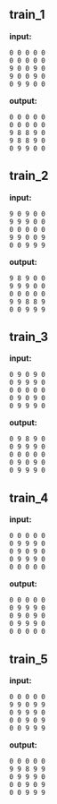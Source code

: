 
## train_1

**input:**
```
0 0 0 0 0
0 0 0 0 0
9 0 0 9 0
9 0 0 9 0
0 9 9 0 0
```


**output:**
```
0 0 0 0 0
0 0 0 0 0
9 8 8 9 0
9 8 8 9 0
0 9 9 0 0
```


## train_2

**input:**
```
9 0 9 0 0
9 9 9 0 0
0 0 0 0 0
9 9 0 0 9
0 0 9 9 9
```


**output:**
```
9 8 9 0 0
9 9 9 0 0
0 0 0 0 0
9 9 8 8 9
0 0 9 9 9
```


## train_3

**input:**
```
0 9 0 9 0
0 9 9 9 0
0 0 0 0 0
0 9 0 9 0
0 9 9 9 0
```


**output:**
```
0 9 8 9 0
0 9 9 9 0
0 0 0 0 0
0 9 0 9 0
0 9 9 9 0
```


## train_4

**input:**
```
0 0 0 0 0
0 9 9 9 0
0 9 0 9 0
0 9 9 9 0
0 0 0 0 0
```


**output:**
```
0 0 0 0 0
0 9 9 9 0
0 9 0 9 0
0 9 9 9 0
0 0 0 0 0
```


## train_5

**input:**
```
0 0 0 0 0
9 9 0 9 9
0 9 9 9 0
0 0 9 0 9
0 0 9 9 9
```


**output:**
```
0 0 0 0 0
9 9 8 9 9
0 9 9 9 0
0 0 9 0 9
0 0 9 9 9
```


